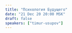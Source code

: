 ```yaml
---
title: "Психология Будущего"
date: "21 Dec 20 20:00 MSK"
draft: false
speakers: ["timur-usupov"] 
---
```


